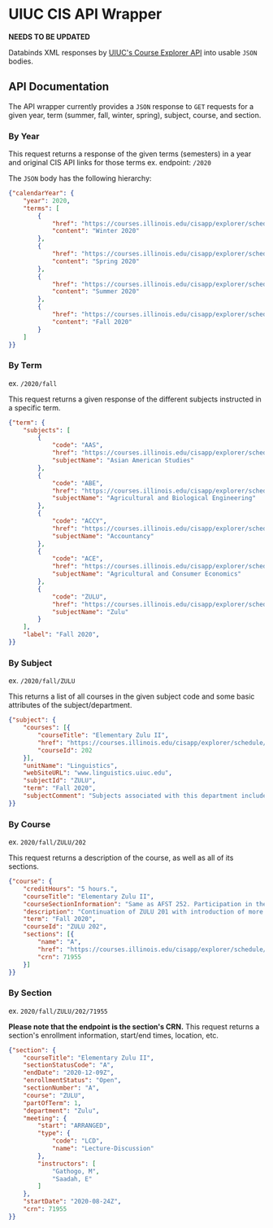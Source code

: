 # UIUC CIS API Wrapper
**NEEDS TO BE UPDATED**

Databinds XML responses by [UIUC's Course Explorer API](https://courses.illinois.edu/cisdocs/) into usable `JSON` bodies.

## API Documentation

The API wrapper currently provides a `JSON` response to `GET` requests for a given year, term (summer, fall, winter, spring), subject, course, and section.

### By Year
This request returns a response of the given terms (semesters) in a year and original CIS API links for those terms
ex. endpoint: `/2020`

The `JSON` body has the following hierarchy:

```json
{"calendarYear": {
    "year": 2020,
    "terms": [
        {
            "href": "https://courses.illinois.edu/cisapp/explorer/schedule/2020/winter.xml",
            "content": "Winter 2020"
        },
        {
            "href": "https://courses.illinois.edu/cisapp/explorer/schedule/2020/spring.xml",
            "content": "Spring 2020"
        },
        {
            "href": "https://courses.illinois.edu/cisapp/explorer/schedule/2020/summer.xml",
            "content": "Summer 2020"
        },
        {
            "href": "https://courses.illinois.edu/cisapp/explorer/schedule/2020/fall.xml",
            "content": "Fall 2020"
        }
    ]
}}
```

### By Term

ex. `/2020/fall`

This request returns a given response of the different subjects instructed in a specific term.

```json
{"term": {
    "subjects": [
        {
            "code": "AAS",
            "href": "https://courses.illinois.edu/cisapp/explorer/schedule/2020/fall/AAS.xml",
            "subjectName": "Asian American Studies"
        },
        {
            "code": "ABE",
            "href": "https://courses.illinois.edu/cisapp/explorer/schedule/2020/fall/ABE.xml",
            "subjectName": "Agricultural and Biological Engineering"
        },
        {
            "code": "ACCY",
            "href": "https://courses.illinois.edu/cisapp/explorer/schedule/2020/fall/ACCY.xml",
            "subjectName": "Accountancy"
        },
        {
            "code": "ACE",
            "href": "https://courses.illinois.edu/cisapp/explorer/schedule/2020/fall/ACE.xml",
            "subjectName": "Agricultural and Consumer Economics"
        },
        {
            "code": "ZULU",
            "href": "https://courses.illinois.edu/cisapp/explorer/schedule/2020/fall/ZULU.xml",
            "subjectName": "Zulu"
        }
    ],
    "label": "Fall 2020",
}}
```

### By Subject

ex. `/2020/fall/ZULU`

This returns a list of all courses in the given subject code and some basic attributes of the subject/department.

```json
{"subject": {
    "courses": [{
        "courseTitle": "Elementary Zulu II",
        "href": "https://courses.illinois.edu/cisapp/explorer/schedule/2020/fall/ZULU/202.xml",
        "courseId": 202
    }],
    "unitName": "Linguistics",
    "webSiteURL": "www.linguistics.uiuc.edu",
    "subjectId": "ZULU",
    "term": "Fall 2020",
    "subjectComment": "Subjects associated with this department include: Arabic (ARAB), Bamana (BMNA), English as an International Language (EIL), English as a Second Language (ESL), Modern Greek (GRKM), Hindi (HNDI), Lingala (LGLA), Linguistics (LING), Persian (PERS), Sanskrit (SNSK), Swahili (SWAH), Turkish (TURK), Wolof (WLOF), and Zulu (ZULU)."
}}
```

### By Course

ex. `2020/fall/ZULU/202`

This request returns a description of the course, as well as all of its sections.

```json
{"course": {
    "creditHours": "5 hours.",
    "courseTitle": "Elementary Zulu II",
    "courseSectionInformation": "Same as AFST 252. Participation in the language laboratory is required. Prerequisite: ZULU 201.",
    "description": "Continuation of ZULU 201 with introduction of more advanced grammar; emphasis on more fluency in speaking, reading, and writing simple sentences in standard Zulu. Same as AFST 252. Participation in the language laboratory is required. Prerequisite: ZULU 201.",
    "term": "Fall 2020",
    "courseId": "ZULU 202",
    "sections": [{
        "name": "A",
        "href": "https://courses.illinois.edu/cisapp/explorer/schedule/2020/fall/ZULU/202/71955.xml",
        "crn": 71955
    }]
}}
```

### By Section

ex. `2020/fall/ZULU/202/71955`

**Please note that the endpoint is the section's CRN.** This request returns a section's enrollment information, 
start/end times, location, etc.

```json
{"section": {
    "courseTitle": "Elementary Zulu II",
    "sectionStatusCode": "A",
    "endDate": "2020-12-09Z",
    "enrollmentStatus": "Open",
    "sectionNumber": "A",
    "course": "ZULU",
    "partOfTerm": 1,
    "department": "Zulu",
    "meeting": {
        "start": "ARRANGED",
        "type": {
            "code": "LCD",
            "name": "Lecture-Discussion"
        },
        "instructors": [
            "Gathogo, M",
            "Saadah, E"
        ]
    },
    "startDate": "2020-08-24Z",
    "crn": 71955
}}
```